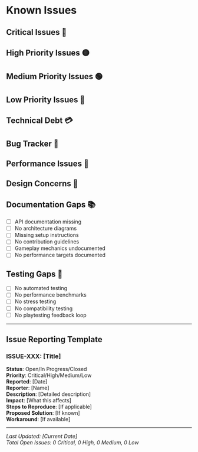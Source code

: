 # Known Issues

## Critical Issues 🔴

## High Priority Issues 🟡

## Medium Priority Issues 🟢

## Low Priority Issues 🔵

## Technical Debt 💳

## Bug Tracker 🐛

## Performance Issues 🏃

## Design Concerns 🎨

## Documentation Gaps 📚

- [ ] API documentation missing
- [ ] No architecture diagrams
- [ ] Missing setup instructions
- [ ] No contribution guidelines
- [ ] Gameplay mechanics undocumented
- [ ] No performance targets documented

## Testing Gaps 🧪

- [ ] No automated testing
- [ ] No performance benchmarks
- [ ] No stress testing
- [ ] No compatibility testing
- [ ] No playtesting feedback loop

---

## Issue Reporting Template

### ISSUE-XXX: [Title]
**Status**: Open/In Progress/Closed  
**Priority**: Critical/High/Medium/Low  
**Reported**: [Date]  
**Reporter**: [Name]  
**Description**: [Detailed description]  
**Impact**: [What this affects]  
**Steps to Reproduce**: [If applicable]  
**Proposed Solution**: [If known]  
**Workaround**: [If available]  

---

*Last Updated: [Current Date]*  
*Total Open Issues: 0 Critical, 0 High, 0 Medium, 0 Low*